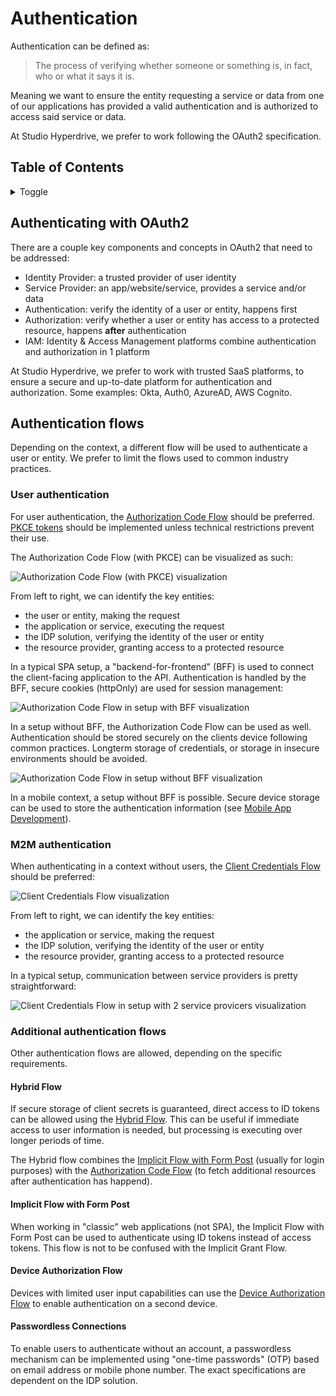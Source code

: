 # Authentication

Authentication can be defined as:

>The process of verifying whether someone or something is, in fact, who or what it says it is.

Meaning we want to ensure the entity requesting a service or data from one of our applications has provided a valid authentication and is authorized to access said service or data.

At Studio Hyperdrive, we prefer to work following the OAuth2 specification.

## Table of Contents

<details>
    <summary>Toggle</summary>

* [Security Baseline](./SECURITY_BASELINE.md)
* [Authentication](#authentication)
    * [Authentication types](#authentication-types)
    * [Authenticating with OAuth2](#authenticating-with-oauth2)
    * [Authentication flows](#authentication-flows)
        * [User authentication](#user-authentication)
        * [M2M authentication](#m2m-authentication)
    * [SSH](#ssh)
    * [VPN](#vpn)
* [Mobile App Development](./MOBILE%20DEVELOPMENT.md)

</details>

## Authenticating with OAuth2

There are a couple key components and concepts in OAuth2 that need to be addressed:

* Identity Provider: a trusted provider of user identity
* Service Provider: an app/website/service, provides a service and/or data
* Authentication: verify the identity of a user or entity, happens first
* Authorization: verify whether a user or entity has access to a protected resource, happens **after** authentication 
* IAM: Identity & Access Management platforms combine authentication and authorization in 1 platform

At Studio Hyperdrive, we prefer to work with trusted SaaS platforms, to ensure a secure and up-to-date platform for authentication and authorization. Some examples: Okta, Auth0, AzureAD, AWS Cognito.

## Authentication flows

Depending on the context, a different flow will be used to authenticate a user or entity. We prefer to limit the flows used to common industry practices.

### User authentication

For user authentication, the [Authorization Code Flow](https://tools.ietf.org/html/rfc6749#section-4.1) should be preferred. [PKCE tokens](https://www.rfc-editor.org/rfc/rfc7636) should be implemented unless technical restrictions prevent their use.

The Authorization Code Flow (with PKCE) can be visualized as such:

![Authorization Code Flow (with PKCE) visualization](../assets/flow--authorization-code-pkce.jpg "Authorization Code Flow (with PKCE)")

From left to right, we can identify the key entities:

* the user or entity, making the request
* the application or service, executing the request
* the IDP solution, verifying the identity of the user or entity
* the resource provider, granting access to a protected resource

In a typical SPA setup, a "backend-for-frontend" (BFF) is used to connect the client-facing application to the API. Authentication is handled by the BFF, secure cookies (httpOnly) are used for session management:

![Authorization Code Flow in setup with BFF visualization](../assets/arc--authorization-code-BFF.jpg "Authorization Code Flow setup with BFF")

In a setup without BFF, the Authorization Code Flow can be used as well. Authentication should be stored securely on the clients device following common practices. Longterm storage of credentials, or storage in insecure environments should be avoided.

![Authorization Code Flow in setup without BFF visualization](../assets/arc--authorization-code.jpg "Authorization Code Flow setup without BFF")

In a mobile context, a setup without BFF is possible. Secure device storage can be used to store the authentication information (see [Mobile App Development](./MOBILE%20DEVELOPMENT)).

### M2M authentication

When authenticating in a context without users, the [Client Credentials Flow](https://tools.ietf.org/html/rfc6749#section-4.4) should be preferred:

![Client Credentials Flow visualization](../assets/flow--client-credentials.jpg "Client Credentials Flow")

From left to right, we can identify the key entities:

* the application or service, making the request
* the IDP solution, verifying the identity of the user or entity
* the resource provider, granting access to a protected resource

In a typical setup, communication between service providers is pretty straightforward:

![Client Credentials Flow in setup with 2 service provicers visualization](../assets/arc--client-credentials.jpg "Client Credentials Flow setup")

### Additional authentication flows

Other authentication flows are allowed, depending on the specific requirements.

#### Hybrid Flow

If secure storage of client secrets is guaranteed, direct access to ID tokens can be allowed using the [Hybrid Flow](https://openid.net/specs/openid-connect-core-1_0.html#HybridFlowAuth). This can be useful if immediate access to user information is needed, but processing is executing over longer periods of time.

The Hybrid flow combines the [Implicit Flow with Form Post](#implicit-flow-with-form-post) (usually for login purposes) with the [Authorization Code Flow](#user-authentication) (to fetch additional resources after authentication has happend).

#### Implicit Flow with Form Post

When working in "classic" web applications (not SPA), the Implicit Flow with Form Post can be used to authenticate using ID tokens instead of access tokens. This flow is not to be confused with the Implicit Grant Flow.

#### Device Authorization Flow

Devices with limited user input capabilities can use the [Device Authorization Flow](https://www.rfc-editor.org/rfc/rfc8628) to enable authentication on a second device.

#### Passwordless Connections

To enable users to authenticate without an account, a passwordless mechanism can be implemented using "one-time passwords" (OTP) based on email address or mobile phone number. The exact specifications are dependent on the IDP solution.
